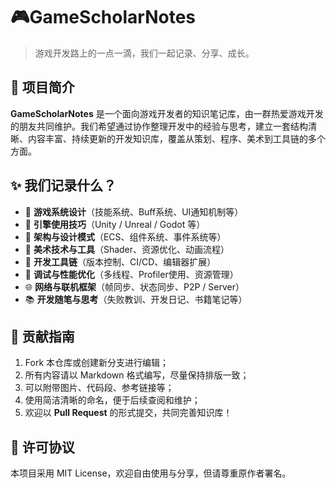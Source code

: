 # 🎮GameScholarNotes

> 游戏开发路上的一点一滴，我们一起记录、分享、成长。

## 📘 项目简介

**GameScholarNotes** 是一个面向游戏开发者的知识笔记库，由一群热爱游戏开发的朋友共同维护。我们希望通过协作整理开发中的经验与思考，建立一套结构清晰、内容丰富、持续更新的开发知识库，覆盖从策划、程序、美术到工具链的多个方面。

## ✨ 我们记录什么？

- 📐 **游戏系统设计**（技能系统、Buff系统、UI通知机制等）
- 🧱 **引擎使用技巧**（Unity / Unreal / Godot 等）
- 🧠 **架构与设计模式**（ECS、组件系统、事件系统等）
- 🎨 **美术技术与工具**（Shader、资源优化、动画流程）
- 🧰 **开发工具链**（版本控制、CI/CD、编辑器扩展）
- 🧪 **调试与性能优化**（多线程、Profiler使用、资源管理）
- 🌐 **网络与联机框架**（帧同步、状态同步、P2P / Server）
- 📚 **开发随笔与思考**（失败教训、开发日记、书籍笔记等）

## 🤝 贡献指南

1. Fork 本仓库或创建新分支进行编辑；
2. 所有内容请以 Markdown 格式编写，尽量保持排版一致；
3. 可以附带图片、代码段、参考链接等；
4. 使用简洁清晰的命名，便于后续查阅和维护；
5. 欢迎以 **Pull Request** 的形式提交，共同完善知识库！

## 📜 许可协议

本项目采用 MIT License，欢迎自由使用与分享，但请尊重原作者署名。
